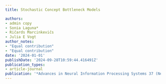 ```yaml
---
title: Stochastic Concept Bottleneck Models

authors:
- admin copy
- Sonia Laguna*
- Ričards Marcinkevičs
- Julia E Vogt
author_notes:
- "Equal contribution"
- "Equal contribution"
date: '2024-01-01'
publishDate: '2024-09-28T10:59:44.416491Z'
publication_types:
- article-journal
publication: '*Advances in Neural Information Processing Systems 37 (NeurIPS 2024)*'
---
```

